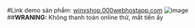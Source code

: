 #Link demo sản phẩm:
  [winxshop.000webhostapp.com](https://winxshop.000webhostapp.com/)
  ![image](https://github.com/AnhKhoa267/ThuongMaiDienTu-PHP/assets/88310117/69324692-5cf5-4b5c-aabc-ed2459c7a705)
##**WRANING:** Không thanh toán online thử, mất tiền ấy
